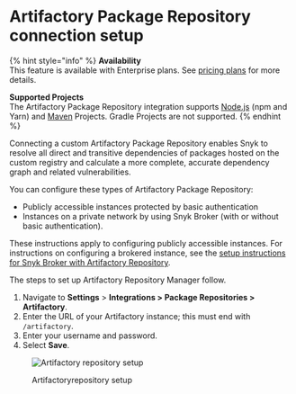 # Artifactory Package Repository connection setup

{% hint style="info" %}
**Availability**\
This feature is available with Enterprise plans. See [pricing plans](https://snyk.io/plans/) for more details.

**Supported Projects**\
The Artifactory Package Repository integration supports [Node.js](../../../../../supported-languages-and-frameworks/javascript/#supported-frameworks-and-package-managers) (npm and Yarn) and [Maven](../../../../../supported-languages-and-frameworks/java-and-kotlin/#supported-frameworks-and-package-managers) Projects. Gradle Projects are not supported.
{% endhint %}

Connecting a custom Artifactory Package Repository enables Snyk to resolve all direct and transitive dependencies of packages hosted on the custom registry and calculate a more complete, accurate dependency graph and related vulnerabilities.

You can configure these types of Artifactory Package Repository:

* Publicly accessible instances protected by basic authentication
* Instances on a private network by using Snyk Broker (with or without basic authentication).

These instructions apply to configuring publicly accessible instances. For instructions on configuring a brokered instance, see the [setup instructions for Snyk Broker with Artifactory Repository](../../../../../enterprise-configuration/snyk-broker/install-and-configure-snyk-broker/artifactory-repository-install-and-configure-broker/).

The steps to set up Artifactory Repository Manager follow.

1. Navigate to **Settings** > **Integrations > Package Repositories > Artifactory**.
2. Enter the URL of your Artifactory instance; this must end with `/artifactory`.
3. Enter your username and password.
4. Select **Save**.

<figure><img src="../../../../../.gitbook/assets/screenshot_2020-04-17_at_14.38.12.png" alt="Artifactory repository setup"><figcaption><p>Artifactoryrepository setup</p></figcaption></figure>
